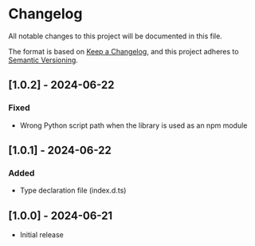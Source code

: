# Changelog

All notable changes to this project will be documented in this file.

The format is based on [Keep a Changelog](https://keepachangelog.com/en/1.1.0/),
and this project adheres to [Semantic Versioning](https://semver.org/spec/v2.0.0.html).


## [1.0.2] - 2024-06-22

### Fixed

- Wrong Python script path when the library is used as an npm module

## [1.0.1] - 2024-06-22

### Added

- Type declaration file (index.d.ts)

## [1.0.0] - 2024-06-21

- Initial release